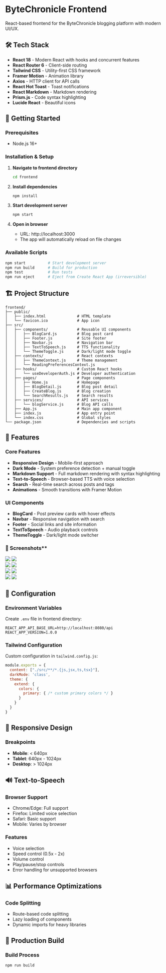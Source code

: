 # ByteChronicle Frontend

React-based frontend for the ByteChronicle blogging platform with modern UI/UX.

## 🛠️ Tech Stack

- **React 18** - Modern React with hooks and concurrent features
- **React Router 6** - Client-side routing
- **Tailwind CSS** - Utility-first CSS framework
- **Framer Motion** - Animation library
- **Axios** - HTTP client for API calls
- **React Hot Toast** - Toast notifications
- **React Markdown** - Markdown rendering
- **Prism.js** - Code syntax highlighting
- **Lucide React** - Beautiful icons

## 🚀 Getting Started

### Prerequisites
- Node.js 16+ 

### Installation & Setup

1. **Navigate to frontend directory**
   ```bash
   cd frontend
   ```

2. **Install dependencies**
   ```bash
   npm install
   ```

3. **Start development server**
   ```bash
   npm start
   ```

4. **Open in browser**
   - URL: http://localhost:3000
   - The app will automatically reload on file changes

### Available Scripts

```bash
npm start          # Start development server
npm run build      # Build for production
npm test           # Run tests
npm run eject      # Eject from Create React App (irreversible)
```

## 🏗️ Project Structure

```
frontend/
├── public/
│   ├── index.html              # HTML template
│   └── favicon.ico             # App icon
├── src/
│   ├── components/             # Reusable UI components
│   │   ├── BlogCard.js         # Blog post card
│   │   ├── Footer.js           # Site footer
│   │   ├── Navbar.js           # Navigation bar
│   │   ├── TextToSpeech.js     # TTS functionality
│   │   └── ThemeToggle.js      # Dark/light mode toggle
│   ├── contexts/               # React contexts
│   │   ├── ThemeContext.js     # Theme management
│   │   └── ReadingPreferencesContext.js
│   ├── hooks/                  # Custom React hooks
│   │   └── useDeveloperAuth.js # Developer authentication
│   ├── pages/                  # Page components
│   │   ├── Home.js             # Homepage
│   │   ├── BlogDetail.js       # Blog post detail
│   │   ├── CreateBlog.js       # Blog creation
│   │   └── SearchResults.js    # Search results
│   ├── services/               # API services
│   │   └── blogService.js      # Blog API calls
│   ├── App.js                  # Main app component
│   ├── index.js                # App entry point
│   └── index.css               # Global styles
└── package.json                # Dependencies and scripts
```

## 🎨 Features

### Core Features
- **Responsive Design** - Mobile-first approach
- **Dark Mode** - System preference detection + manual toggle
- **Markdown Support** - Full markdown rendering with syntax highlighting
- **Text-to-Speech** - Browser-based TTS with voice selection
- **Search** - Real-time search across posts and tags
- **Animations** - Smooth transitions with Framer Motion

### UI Components
- **BlogCard** - Post preview cards with hover effects
- **Navbar** - Responsive navigation with search
- **Footer** - Social links and site information
- **TextToSpeech** - Audio playback controls
- **ThemeToggle** - Dark/light mode switcher

### 📸 Screenshots**
![](/public/images/hero-themed.png) ![](/public/images/hero-light-mb.png) <br/>
![](/public/images/hero-light.png) ![](/public/images/blogdetails-themed.png) <br/>
![](/public/images/list-stories.png) ![](/public/images/TTS-panel.png) <br/>
![](/public/images/dev-dashboard.png) ![](/public/images/blogdetails-light.png) <br/>

## 🔧 Configuration

### Environment Variables
Create `.env` file in frontend directory:
```env
REACT_APP_API_BASE_URL=http://localhost:8080/api
REACT_APP_VERSION=1.0.0
```

### Tailwind Configuration
Custom configuration in `tailwind.config.js`:
```javascript
module.exports = {
  content: ["./src/**/*.{js,jsx,ts,tsx}"],
  darkMode: 'class',
  theme: {
    extend: {
      colors: {
        primary: { /* custom primary colors */ }
      }
    }
  }
}
```

## 📱 Responsive Design

### Breakpoints
- **Mobile**: < 640px
- **Tablet**: 640px - 1024px  
- **Desktop**: > 1024px

## 🔊 Text-to-Speech

### Browser Support
- Chrome/Edge: Full support
- Firefox: Limited voice selection
- Safari: Basic support
- Mobile: Varies by browser

### Features
- Voice selection
- Speed control (0.5x - 2x)
- Volume control
- Play/pause/stop controls
- Error handling for unsupported browsers

## 📊 Performance Optimizations

### Code Splitting
- Route-based code splitting
- Lazy loading of components
- Dynamic imports for heavy libraries


## 🚀 Production Build

### Build Process
```bash
npm run build
```